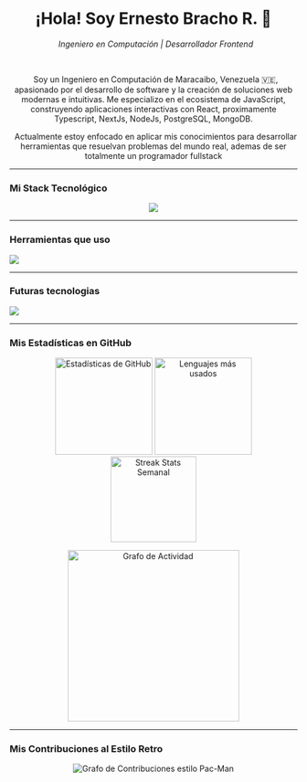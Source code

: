 <h1 align="center">¡Hola! Soy Ernesto Bracho R. 👋</h1>
<p align="center">
  <em>Ingeniero en Computación | Desarrollador Frontend</em>
</p>
<br>
<p align="center">
  Soy un Ingeniero en Computación de Maracaibo, Venezuela 🇻🇪, apasionado por el desarrollo de software y la creación de soluciones web modernas e intuitivas. Me especializo en el ecosistema de JavaScript, construyendo aplicaciones interactivas con React, proximamente Typescript, NextJs, NodeJs, PostgreSQL, MongoDB.
</p>
<p align="center">
  Actualmente estoy enfocado en aplicar mis conocimientos para desarrollar herramientas que resuelvan problemas del mundo real, ademas de ser totalmente un programador fullstack
</p>

---

### Mi Stack Tecnológico

<p align="center">
  <a href="https://skillicons.dev">
    <img src="https://skillicons.dev/icons?i=js,react,html,css" />
  </a>
</p>

---

### Herramientas que uso
<p aling="center">  
  <a href="https://skillicons.dev">
    <img src="https://skillicons.dev/icons?i=vite,git,vscode,figma,github,vercel,windows,yarn"/>
  </a>
</p>

---

### Futuras tecnologias
<p aling="center">
  <a href="https://skillicons.dev">
    <img src="https://skillicons.dev/icons?i=ts,nextjs,tailwind,supabase,nodejs,express,nestjs,mysql,postgres,mongodb,graphql,docker"/>
  </a>
</p>

---

### Mis Estadísticas en GitHub

<div align="center">
  <img src="https://github-readme-stats.vercel.app/api?username=gotax24&show_icons=true&include_all_commits=true&count_private=true&theme=tokyonight&rank_icon=github" height="170" alt="Estadísticas de GitHub"/>
  <img src="https://github-readme-stats.vercel.app/api/top-langs?username=gotax24&layout=compact&theme=tokyonight" height="170" alt="Lenguajes más usados"/>
  <br>
  <img src="https://streak-stats.demolab.com?user=gotax24&locale=es&mode=weekly&theme=tokyonight" height="150" alt="Streak Stats Semanal"/>
</div>

<p align="center">
  <img src="https://github-readme-activity-graph.vercel.app/graph?username=gotax24&theme=tokyonight&hide_border=true&area=true" height="300" alt="Grafo de Actividad"/>
</p>

---

### Mis Contribuciones al Estilo Retro

<p align="center">
  <picture>
    <source media="(prefers-color-scheme: dark)" srcset="https://raw.githubusercontent.com/gotax24/gotax24/output/pacman-contribution-graph-dark.svg">
    <source media="(prefers-color-scheme: light)" srcset="https://raw.githubusercontent.com/gotax24/gotax24/output/pacman-contribution-graph.svg">
    <img alt="Grafo de Contribuciones estilo Pac-Man" src="https://raw.githubusercontent.com/gotax24/gotax24/output/pacman-contribution-graph.svg">
  </picture>
</p>
